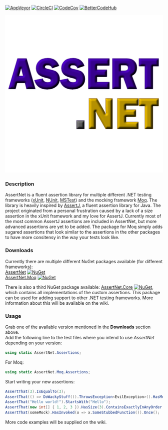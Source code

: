 [![AppVeyor](https://ci.appveyor.com/api/projects/status/github/CptWesley/AssertNet?svg=true)](https://ci.appveyor.com/project/CptWesley/AssertNet)
[![CircleCI](https://circleci.com/gh/CptWesley/AssertNet.svg?style=shield)](https://circleci.com/gh/CptWesley/AssertNet)
[![CodeCov](https://codecov.io/gh/CptWesley/AssertNet/branch/master/graph/badge.svg)](https://codecov.io/gh/CptWesley/AssertNet/)
[![BetterCodeHub](https://bettercodehub.com/edge/badge/CptWesley/AssertNet?branch=master)](https://bettercodehub.com/results/CptWesley/AssertNet)

![AssertNet](https://raw.githubusercontent.com/CptWesley/AssertNet/master/logo.png)
### Description
AssertNet is a fluent assertion library for multiple different .NET testing frameworks ([xUnit](https://xunit.github.io/), [NUnit](http://nunit.org/), [MSTest](https://github.com/Microsoft/testfx)) and the mocking framework [Moq](https://github.com/Moq/moq4/). The library is heavily inspired by [AssertJ](http://joel-costigliola.github.io/assertj/), a fluent assertion library for Java. The project originated from a personal frustration caused by a lack of a size assertion in the xUnit framework and my love for AssertJ. Currently most of the most common AssertJ assertions are included in AssertNet, but more advanced assertions are yet to be added. The package for Moq simply adds sugared assertions that look similar to the assertions in the other packages to have more consitensy in the way your tests look like.

### Downloads
Currently there are multiple different NuGet packages available (for different frameworks):  
[AssertNet](https://www.nuget.org/packages/AssertNet/) [![NuGet](https://img.shields.io/nuget/v/AssertNet.svg)](https://www.nuget.org/packages/AssertNet/)  
[AssertNet.Moq](https://www.nuget.org/packages/AssertNet.Moq/) [![NuGet](https://img.shields.io/nuget/v/AssertNet.Moq.svg)](https://www.nuget.org/packages/AssertNet.Moq/)  
  
There is also a third NuGet package available: [AssertNet.Core](https://www.nuget.org/packages/AssertNet.Core/) [![NuGet](https://img.shields.io/nuget/v/AssertNet.Core.svg)](https://www.nuget.org/packages/AssertNet.Core/), which contains all implementations of the custom assertions. This package can be used for adding support to other .NET testing frameworks. More information about this will be available on the wiki.

### Usage
Grab one of the available version mentioned in the __Downloads__ section above.  
Add the following line to the test files where you intend to use _AssertNet_ depending on your version:  
```cs
using static AssertNet.Assertions;
```  
For Moq:  
```cs
using static AssertNet.Moq.Assertions;
```  
Start writing your new assertions:
```cs
AssertThat(3).IsEqualTo(3);
AssertThat(() => DoWackyStuff()).ThrowsException<EvilException>().HasMessage("Something bad went wrong.");
AssertThat("Hello world!").StartsWith("Hello");
AssertThat(new int[] { 1, 2, 3 }).HasSize(3).ContainsExactlyInAnyOrder(2, 3, 1);
AssertThat(someMock).HasInvoked(x => x.SomeStubbedFunction()).Once();
```
More code examples will be supplied on the wiki.
